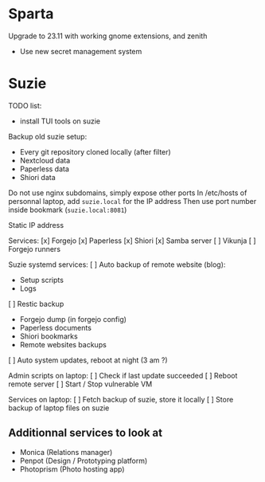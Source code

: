 # Sparta

Upgrade to 23.11 with working gnome extensions, and zenith

+ Use new secret management system

# Suzie

<!-- TODO: Find a way to connect to services when working remotely -->

TODO list:
- install TUI tools on suzie

Backup old suzie setup:
- Every git repository cloned locally (after filter)
- Nextcloud data
- Paperless data
- Shiori data

Do not use nginx subdomains, simply expose other ports
In /etc/hosts of personnal laptop, add `suzie.local` for the IP address
Then use port number inside bookmark (`suzie.local:8081`)

Static IP address

Services:
[x] Forgejo
[x] Paperless
[x] Shiori
[x] Samba server
[ ] Vikunja
[ ] Forgejo runners

Suzie systemd services:
[ ] Auto backup of remote website (blog):
  - Setup scripts
  - Logs

[ ] Restic backup
  - Forgejo dump (in forgejo config)
  - Paperless documents
  - Shiori bookmarks
  - Remote websites backups

[ ] Auto system updates, reboot at night (3 am ?)

Admin scripts on laptop:
[ ] Check if last update succeeded
[ ] Reboot remote server
[ ] Start / Stop vulnerable VM

Services on laptop:
[ ] Fetch backup of suzie, store it locally
[ ] Store backup of laptop files on suzie

## Additionnal services to look at

- Monica (Relations manager)
- Penpot (Design / Prototyping platform)
- Photoprism (Photo hosting app)
